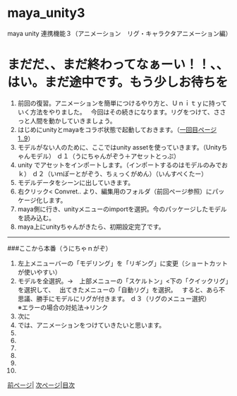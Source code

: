# maya_unity3
maya unity 連携機能３（アニメーション　リグ・キャラクタアニメーション編）

# まだだ、、まだ終わってなぁーい！！、、はい。まだ途中です。もう少しお待ちを
1. 前回の復習。アニメーションを簡単につけるやり方と、Ｕｎｉｔｙに持っていく方法をやりました。  
今回はその続きになります。リグをつけて、ささっと人間を動かしていきましょう。
1. はじめにunityとmayaをコラボ状態で起動しておきます。（[一回目ページ1..9](https://github.com/175B005/maya_unity)）
1. モデルがない人のために、ここではunity assetを使っていきます。（Unityちゃんモデル）
ｄ１（うにちゃんがぞう＋アセットとっぷ）
1. unity でアセットをインポートします。（インポートするのはモデルのみでおｋ）
ｄ２（いｍぽーとがぞう、ちぇっくがめん）（いんすぺくたー）
1. モデルデータをシーンに出していきます。
1. 右クリック< Convret.. より、編集用のフォルダ（前回ページ参照）にパッケージ化します。
1. maya側に行き、unityメニューのimportを選択。今のパッケージしたモデルを読み込む。
1. maya上にunityちゃんがきたら、初期設定完了です。
---

###ここから本番（うにちゃｎがぞ）

1. 左上メニューバーの「モデリング」を「リギング」に変更（ショートカットが使いやすい）
1. モデルを全選択。→　上部メニューの「スケルトン」<下の「クイックリグ」を選択して、  
出てきたメニューの「自動リグ」を選択。  
すると、あら不思議、勝手にモデルにリグが付きます。 
ｄ３（リグのメニュー選択）  
※エラーの場合の対処法→リンク
1. 次に
1. では、アニメーションをつけていきたいと思います。
1. 
1. 
1. 
1. 
1. 
1. 

 [前ページ](https://github.com/175B005/maya_unity2)| [次ページ](https://github.com/175B005/maya_unity4)|[目次](https://github.com/175B005/maya_unity_index)
